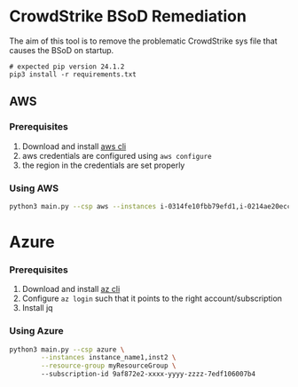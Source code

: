 # CrowdStrike BSoD Remediation

The aim of this tool is to remove the problematic CrowdStrike sys file that causes the BSoD on startup.

```
# expected pip version 24.1.2
pip3 install -r requirements.txt
```

## AWS

### Prerequisites
1. Download and install [aws cli](https://aws.amazon.com/cli/)
1. aws credentials are configured using `aws configure`
2. the region in the credentials are set properly

### Using AWS

```bash
python3 main.py --csp aws --instances i-0314fe10fbb79efd1,i-0214ae20ecc98e5d2
```

# Azure

### Prerequisites
1. Download and install [az cli](https://learn.microsoft.com/en-us/cli/azure/install-azure-cli-linux)
1. Configure `az login` such that it points to the right account/subscription
1. Install jq

### Using Azure
```bash
python3 main.py --csp azure \
        --instances instance_name1,inst2 \
        --resource-group myResourceGroup \ 
        --subscription-id 9af872e2-xxxx-yyyy-zzzz-7edf106007b4
```
